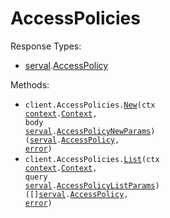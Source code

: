 # AccessPolicies

Response Types:

- <a href="https://pkg.go.dev/github.com/stainless-sdks/serval-go">serval</a>.<a href="https://pkg.go.dev/github.com/stainless-sdks/serval-go#AccessPolicy">AccessPolicy</a>

Methods:

- <code title="post /v2/access-policies">client.AccessPolicies.<a href="https://pkg.go.dev/github.com/stainless-sdks/serval-go#AccessPolicyService.New">New</a>(ctx <a href="https://pkg.go.dev/context">context</a>.<a href="https://pkg.go.dev/context#Context">Context</a>, body <a href="https://pkg.go.dev/github.com/stainless-sdks/serval-go">serval</a>.<a href="https://pkg.go.dev/github.com/stainless-sdks/serval-go#AccessPolicyNewParams">AccessPolicyNewParams</a>) (<a href="https://pkg.go.dev/github.com/stainless-sdks/serval-go">serval</a>.<a href="https://pkg.go.dev/github.com/stainless-sdks/serval-go#AccessPolicy">AccessPolicy</a>, <a href="https://pkg.go.dev/builtin#error">error</a>)</code>
- <code title="get /v2/access-policies">client.AccessPolicies.<a href="https://pkg.go.dev/github.com/stainless-sdks/serval-go#AccessPolicyService.List">List</a>(ctx <a href="https://pkg.go.dev/context">context</a>.<a href="https://pkg.go.dev/context#Context">Context</a>, query <a href="https://pkg.go.dev/github.com/stainless-sdks/serval-go">serval</a>.<a href="https://pkg.go.dev/github.com/stainless-sdks/serval-go#AccessPolicyListParams">AccessPolicyListParams</a>) ([]<a href="https://pkg.go.dev/github.com/stainless-sdks/serval-go">serval</a>.<a href="https://pkg.go.dev/github.com/stainless-sdks/serval-go#AccessPolicy">AccessPolicy</a>, <a href="https://pkg.go.dev/builtin#error">error</a>)</code>
